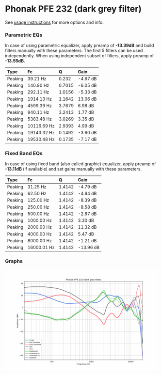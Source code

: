 # Phonak PFE 232 (dark grey filter)
See [usage instructions](https://github.com/jaakkopasanen/AutoEq#usage) for more options and info.

### Parametric EQs
In case of using parametric equalizer, apply preamp of **-13.39dB** and build filters manually
with these parameters. The first 5 filters can be used independently.
When using independent subset of filters, apply preamp of **-13.55dB**.

| Type    | Fc          |      Q | Gain     |
|:--------|:------------|:-------|:---------|
| Peaking | 39.21 Hz    | 0.232  | -4.67 dB |
| Peaking | 140.90 Hz   | 0.7015 | -6.05 dB |
| Peaking | 292.11 Hz   | 1.0156 | -5.33 dB |
| Peaking | 1914.13 Hz  | 1.1642 | 13.06 dB |
| Peaking | 4599.39 Hz  | 3.7679 | 6.98 dB  |
| Peaking | 940.11 Hz   | 3.2413 | 1.77 dB  |
| Peaking | 5383.48 Hz  | 3.0269 | 3.35 dB  |
| Peaking | 10116.69 Hz | 2.9393 | 4.99 dB  |
| Peaking | 19143.32 Hz | 0.1492 | -3.60 dB |
| Peaking | 19530.48 Hz | 0.1735 | -7.17 dB |

### Fixed Band EQs
In case of using fixed band (also called graphic) equalizer, apply preamp of **-13.11dB**
(if available) and set gains manually with these parameters.

| Type    | Fc          |      Q | Gain      |
|:--------|:------------|:-------|:----------|
| Peaking | 31.25 Hz    | 1.4142 | -4.79 dB  |
| Peaking | 62.50 Hz    | 1.4142 | -4.84 dB  |
| Peaking | 125.00 Hz   | 1.4142 | -8.39 dB  |
| Peaking | 250.00 Hz   | 1.4142 | -8.58 dB  |
| Peaking | 500.00 Hz   | 1.4142 | -2.87 dB  |
| Peaking | 1000.00 Hz  | 1.4142 | 3.30 dB   |
| Peaking | 2000.00 Hz  | 1.4142 | 11.32 dB  |
| Peaking | 4000.00 Hz  | 1.4142 | 5.47 dB   |
| Peaking | 8000.00 Hz  | 1.4142 | -1.21 dB  |
| Peaking | 16000.01 Hz | 1.4142 | -13.96 dB |

### Graphs
![](./Phonak%20PFE%20232%20(dark%20grey%20filter).png)